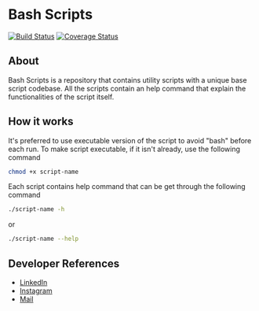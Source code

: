 # Bash Scripts

[![Build Status](https://travis-ci.org/codecentric/springboot-sample-app.svg?branch=master)](https://travis-ci.org/codecentric/springboot-sample-app)
[![Coverage Status](https://coveralls.io/repos/github/codecentric/springboot-sample-app/badge.svg?branch=master)](https://coveralls.io/github/codecentric/springboot-sample-app?branch=master)

## About

Bash Scripts is a repository that contains utility scripts with a unique base script codebase. All the scripts contain an help command
that explain the functionalities of the script itself.

## How it works

It's preferred to use executable version of the script to avoid "bash" before each run.
To make script executable, if it isn't already, use the following command
```bash
chmod +x script-name
```
Each script contains help command that can be get through the following command
```bash
./script-name -h
```
or
```bash
./script-name --help
```

## Developer References

* [LinkedIn](https://www.linkedin.com/in/antonio-russi-15b915196/)
* [Instagram](https://www.instagram.com/pingmyheart)
* [Mail](mailto:antoniorussi1972@gmail.com)